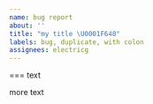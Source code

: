 ```yaml
---
name: bug report
about: ''
title: "my title \U0001F648"
labels: bug, duplicate, with colon
assignees: electricg
---
```








===
text

more text
